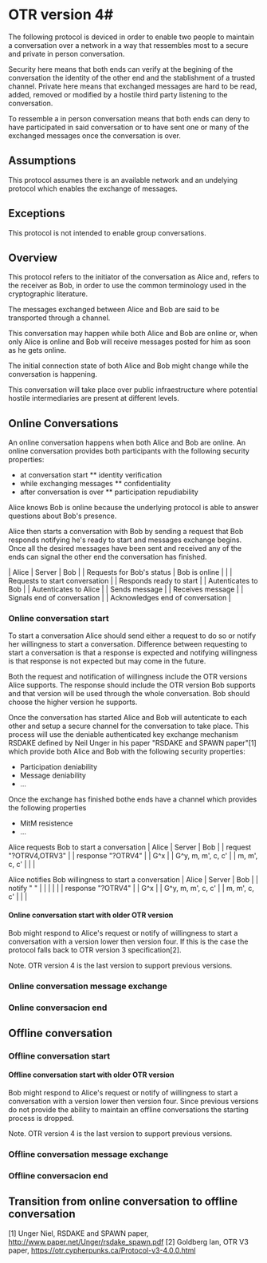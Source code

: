 # OTR version 4#

The following protocol is deviced in order to enable two people to
maintain a conversation over a network in a way that ressembles most
to a secure and private in person conversation.

Security here means that both ends can verify at the begining of the
conversation the identity of the other end and the stablishment of a
trusted channel. Private here means that exchanged messages are hard
to be read, added, removed or modified by a hostile third party
listening to the conversation.

To ressemble a in person conversation means that both ends can deny to
have participated in said conversation or to have sent one or many of
the exchanged messages once the conversation is over.

## Assumptions ##

This protocol assumes there is an available network and an undelying
protocol which enables the exchange of messages.

## Exceptions ##

This protocol is not intended to enable group conversations.

## Overview ##

This protocol refers to the initiator of the conversation as Alice
and, refers to the receiver as Bob, in order to use the common
terminology used in the cryptographic literature.

The messages exchanged between Alice and Bob are said to be
transported through a channel.

This conversation may happen while both Alice and Bob are online or,
when only Alice is online and Bob will receive messages posted for him
as soon as he gets online.

The initial connection state of both Alice and Bob might change while
the conversation is happening.

This conversation will take place over public infraestructure where
potential hostile intermediaries are present at different levels.

## Online Conversations ##

An online conversation happens when both Alice and Bob are
online. An online conversation provides both participants with the
following security properties:
* at conversation start
** identity verification
* while exchanging messages
** confidentiality
* after conversation is over
** participation repudiability

Alice knows Bob is online because the underlying protocol is
able to answer questions about Bob's presence.

Alice then starts a conversation with Bob by sending a request that
Bob responds notifying he's ready to start and messages exchange
begins. Once all the desired messages have been sent and received any
of the ends can signal the other end the conversation has finished.

| Alice                       		| Server		| Bob					|
| Requests for Bob's status   		| Bob is online		|					|
| Requests to start conversation 	|			| Responds ready to start		|
| Autenticates to Bob			|			| Autenticates to Alice			|
| Sends message				|			| Receives message			|
| Signals end of conversation		|			| Acknowledges end of conversation	|

### Online conversation start ###

To start a conversation Alice should send either a request to do so or
notify her willingness to start a conversation. Difference between
requesting to start a conversation is that a response is expected and
notifying willingness is that response is not expected but may come in
the future.

Both the request and notification of willingness include the OTR
versions Alice supports. The response should include the OTR version
Bob supports and that version will be used through the whole
conversation. Bob should choose the higher version he supports.

Once the conversation has started Alice and Bob will autenticate to
each other and setup a secure channel for the conversation to take
place. This process will use the deniable authenticated key exchange
mechanism RSDAKE defined by Neil Unger in his paper "RSDAKE and SPAWN
paper"[1] which provide both Alice and Bob with the following security
properties:
* Participation deniability
* Message deniability
* ...

Once the exchange has finished bothe ends have a channel which
provides the following properties
* MitM resistence
* ...

Alice requests Bob to start a conversation
| Alice				| Server	| Bob			|
| request "?OTRV4,OTRV3"	|		| response "?OTRV4"	|
| G^x				|		| G^y, m, m', c, c'	|
| m, m', c, c'			|		|			|

Alice notifies Bob willingness to start a conversation
| Alice				| Server	| Bob			|
| notify "        "		|		|			|
| 				|		| response "?OTRV4"	|
| G^x				|		| G^y, m, m', c, c'	|
| m, m', c, c'			|		|			|

#### Online conversation start with older OTR version ####

Bob might respond to Alice's request or notify of willingness to start a
conversation with a version lower then version four. If this is the
case the protocol falls back to OTR version 3 specification[2].

Note. OTR version 4 is the last version to support previous versions.

### Online conversation message exchange ###

### Online conversacion end ###

## Offline conversation ##

### Offline conversation start ###

#### Offline conversation start with older OTR version ####

Bob might respond to Alice's request or notify of willingness to start a
conversation with a version lower then version four. Since previous
versions do not provide the ability to maintain an offline
conversations the starting process is dropped.

Note. OTR version 4 is the last version to support previous versions.

### Offline conversation message exchange ###

### Offline conversacion end ###

## Transition from online conversation to offline conversation ##



[1] Unger Niel, RSDAKE and SPAWN paper, http://www.paper.net/Unger/rsdake_spawn.pdf
[2] Goldberg Ian, OTR V3 paper, https://otr.cypherpunks.ca/Protocol-v3-4.0.0.html
